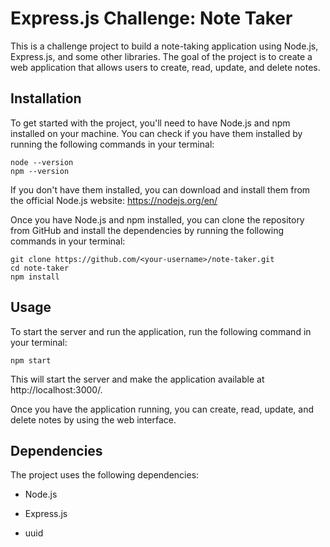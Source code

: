 # Express.js Challenge: Note Taker

This is a challenge project to build a note-taking application using Node.js, Express.js, and some other libraries. The goal of the project is to create a web application that allows users to create, read, update, and delete notes.

## Installation
To get started with the project, you'll need to have Node.js and npm installed on your machine. You can check if you have them installed by running the following commands in your terminal:

```
node --version
npm --version
```

If you don't have them installed, you can download and install them from the official Node.js website: https://nodejs.org/en/

Once you have Node.js and npm installed, you can clone the repository from GitHub and install the dependencies by running the following commands in your terminal:

```
git clone https://github.com/<your-username>/note-taker.git
cd note-taker
npm install
```

## Usage
To start the server and run the application, run the following command in your terminal:
```
npm start
```
This will start the server and make the application available at http://localhost:3000/.

Once you have the application running, you can create, read, update, and delete notes by using the web interface.

## Dependencies
The project uses the following dependencies:

- Node.js
* Express.js
+ uuid

